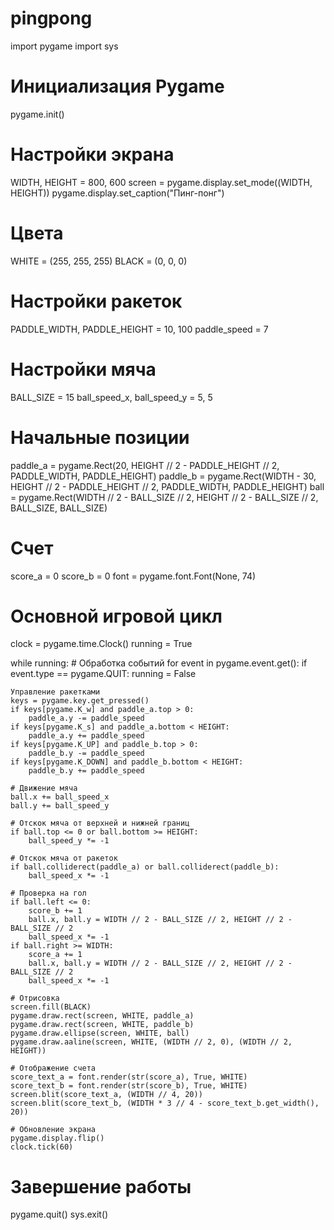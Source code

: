 # pingpong
import pygame
import sys

# Инициализация Pygame
pygame.init()

# Настройки экрана
WIDTH, HEIGHT = 800, 600
screen = pygame.display.set_mode((WIDTH, HEIGHT))
pygame.display.set_caption("Пинг-понг")

# Цвета
WHITE = (255, 255, 255)
BLACK = (0, 0, 0)

# Настройки ракеток
PADDLE_WIDTH, PADDLE_HEIGHT = 10, 100
paddle_speed = 7

# Настройки мяча
BALL_SIZE = 15
ball_speed_x, ball_speed_y = 5, 5

# Начальные позиции
paddle_a = pygame.Rect(20, HEIGHT // 2 - PADDLE_HEIGHT // 2, PADDLE_WIDTH, PADDLE_HEIGHT)
paddle_b = pygame.Rect(WIDTH - 30, HEIGHT // 2 - PADDLE_HEIGHT // 2, PADDLE_WIDTH, PADDLE_HEIGHT)
ball = pygame.Rect(WIDTH // 2 - BALL_SIZE // 2, HEIGHT // 2 - BALL_SIZE // 2, BALL_SIZE, BALL_SIZE)

# Счет
score_a = 0
score_b = 0
font = pygame.font.Font(None, 74)

# Основной игровой цикл
clock = pygame.time.Clock()
running = True

while running:
    # Обработка событий
    for event in pygame.event.get():
        if event.type == pygame.QUIT:
            running = False

    Управление ракетками
    keys = pygame.key.get_pressed()
    if keys[pygame.K_w] and paddle_a.top > 0:
        paddle_a.y -= paddle_speed
    if keys[pygame.K_s] and paddle_a.bottom < HEIGHT:
        paddle_a.y += paddle_speed
    if keys[pygame.K_UP] and paddle_b.top > 0:
        paddle_b.y -= paddle_speed
    if keys[pygame.K_DOWN] and paddle_b.bottom < HEIGHT:
        paddle_b.y += paddle_speed

    # Движение мяча
    ball.x += ball_speed_x
    ball.y += ball_speed_y

    # Отскок мяча от верхней и нижней границ
    if ball.top <= 0 or ball.bottom >= HEIGHT:
        ball_speed_y *= -1

    # Отскок мяча от ракеток
    if ball.colliderect(paddle_a) or ball.colliderect(paddle_b):
        ball_speed_x *= -1

    # Проверка на гол
    if ball.left <= 0:
        score_b += 1
        ball.x, ball.y = WIDTH // 2 - BALL_SIZE // 2, HEIGHT // 2 - BALL_SIZE // 2
        ball_speed_x *= -1
    if ball.right >= WIDTH:
        score_a += 1
        ball.x, ball.y = WIDTH // 2 - BALL_SIZE // 2, HEIGHT // 2 - BALL_SIZE // 2
        ball_speed_x *= -1

    # Отрисовка
    screen.fill(BLACK)
    pygame.draw.rect(screen, WHITE, paddle_a)
    pygame.draw.rect(screen, WHITE, paddle_b)
    pygame.draw.ellipse(screen, WHITE, ball)
    pygame.draw.aaline(screen, WHITE, (WIDTH // 2, 0), (WIDTH // 2, HEIGHT))

    # Отображение счета
    score_text_a = font.render(str(score_a), True, WHITE)
    score_text_b = font.render(str(score_b), True, WHITE)
    screen.blit(score_text_a, (WIDTH // 4, 20))
    screen.blit(score_text_b, (WIDTH * 3 // 4 - score_text_b.get_width(), 20))

    # Обновление экрана
    pygame.display.flip()
    clock.tick(60)

# Завершение работы
pygame.quit()
sys.exit()
